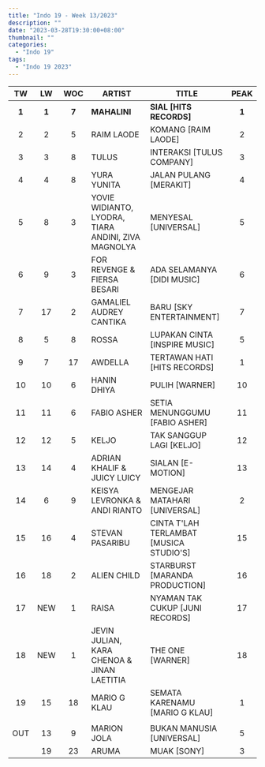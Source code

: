 ```yaml
---
title: "Indo 19 - Week 13/2023"
description: ""
date: "2023-03-28T19:30:00+08:00"
thumbnail: ""
categories:
  - "Indo 19"
tags:
  - "Indo 19 2023"
---
```

<!--more-->
|TW|LW|WOC|ARTIST|TITLE|PEAK|
|:----:|:----:|:----:|----|----|:----:|
|**1**|**1**|**7**|**MAHALINI**|**SIAL [HITS RECORDS]**|**1**|
|2|2|5|RAIM LAODE|KOMANG [RAIM LAODE]|2|
|3|3|8|TULUS|INTERAKSI [TULUS COMPANY]|3|
|4|4|8|YURA YUNITA|JALAN PULANG [MERAKIT]|4|
|5|8|3|YOVIE WIDIANTO, LYODRA, TIARA ANDINI, ZIVA MAGNOLYA|MENYESAL [UNIVERSAL]|5|
|6|9|3|FOR REVENGE & FIERSA BESARI|ADA SELAMANYA [DIDI MUSIC]|6|
|7|17|2|GAMALIEL AUDREY CANTIKA|BARU [SKY ENTERTAINMENT]|7|
|8|5|8|ROSSA|LUPAKAN CINTA [INSPIRE MUSIC]|5|
|9|7|17|AWDELLA|TERTAWAN HATI [HITS RECORDS]|1|
|10|10|6|HANIN DHIYA|PULIH [WARNER]|10|
|11|11|6|FABIO ASHER|SETIA MENUNGGUMU [FABIO ASHER]|11|
|12|12|5|KELJO|TAK SANGGUP LAGI [KELJO]|12|
|13|14|4|ADRIAN KHALIF & JUICY LUICY|SIALAN [E-MOTION]|13|
|14|6|9|KEISYA LEVRONKA & ANDI RIANTO|MENGEJAR MATAHARI [UNIVERSAL]|2|
|15|16|4|STEVAN PASARIBU|CINTA T'LAH TERLAMBAT [MUSICA STUDIO'S]|15|
|16|18|2|ALIEN CHILD|STARBURST [MARANDA PRODUCTION]|16|
|17|NEW|1|RAISA|NYAMAN TAK CUKUP [JUNI RECORDS]|17|
|18|NEW|1|JEVIN JULIAN, KARA CHENOA & JINAN LAETITIA|THE ONE [WARNER]|18|
|19|15|18|MARIO G KLAU|SEMATA KARENAMU [MARIO G KLAU]|1|
| | | | | | |
|OUT|13|9|MARION JOLA|BUKAN MANUSIA [UNIVERSAL]|5|
| |19|23|ARUMA|MUAK [SONY]|3|
